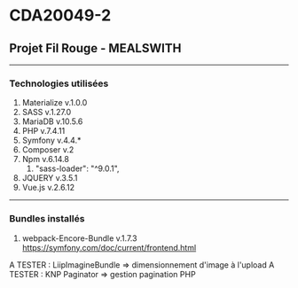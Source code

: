 # CDA20049-2
## Projet Fil Rouge - **MEALSWITH**

___
### Technologies utilisées
1. Materialize v.1.0.0
1. SASS v.1.27.0
1. MariaDB v.10.5.6
1. PHP v.7.4.11
1. Symfony v.4.4.*
1. Composer v.2
1. Npm v.6.14.8
    1. "sass-loader": "^9.0.1",
1. JQUERY v.3.5.1
1. Vue.js v.2.6.12
___
### Bundles installés
1. webpack-Encore-Bundle v.1.7.3
<https://symfony.com/doc/current/frontend.html>

A TESTER : LiipImagineBundle => dimensionnement d'image à l'upload
A TESTER : KNP Paginator => gestion pagination PHP